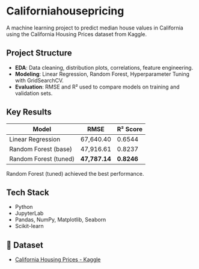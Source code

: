 # Californiahousepricing

A machine learning project to predict median house values in California using the California Housing Prices dataset from Kaggle.

##  Project Structure

- **EDA**: Data cleaning, distribution plots, correlations, feature engineering.
- **Modeling**: Linear Regression, Random Forest, Hyperparameter Tuning with GridSearchCV.
- **Evaluation**: RMSE and R² used to compare models on training and validation sets.

##  Key Results

| Model               | RMSE        | R² Score |
|---------------------|-------------|----------|
| Linear Regression   | 67,640.40   | 0.6544   |
| Random Forest (base)| 47,916.61   | 0.8237   |
| Random Forest (tuned)| **47,787.14** | **0.8246** |

 Random Forest (tuned) achieved the best performance.

##  Tech Stack

- Python
- JupyterLab
- Pandas, NumPy, Matplotlib, Seaborn
- Scikit-learn

## 📁 Dataset

- [California Housing Prices - Kaggle](https://www.kaggle.com/datasets/camnugent/california-housing-prices)
